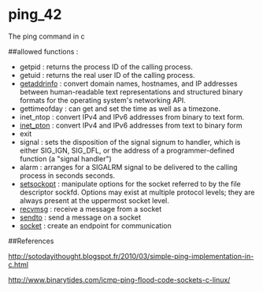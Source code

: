 # ping_42
The ping command in c

##allowed functions :

- getpid : returns the process ID of the calling process.
- getuid : returns the real user ID of the calling process.
- [getaddrinfo](http://linux.die.net/man/3/getaddrinfo) : convert domain names, hostnames, and IP addresses between human-readable text representations and structured binary formats for the operating system's networking API.
- gettimeofday : can get and set the time as well as a timezone.
- inet_ntop : convert IPv4 and IPv6 addresses from binary to text form.
- [inet_pton](http://linux.die.net/man/3/inet_pton) : convert IPv4 and IPv6 addresses from text to binary form
- exit
- signal :  sets the disposition of the signal signum to handler, which is either SIG_IGN, SIG_DFL, or the address of a programmer-defined function (a "signal handler")
- alarm : arranges for a SIGALRM signal to be delivered to the calling process in seconds seconds.
- [setsockopt](http://linux.die.net/man/2/setsockopt) : manipulate options for the socket referred to by the file descriptor sockfd. Options may exist at multiple protocol levels; they are always present at the uppermost socket level.
- [recvmsg](http://linux.die.net/man/2/recvmsg) : receive a message from a socket
- [sendto](http://linux.die.net/man/2/sendto) :  send a message on a socket
- [socket](http://linux.die.net/man/2/socket) : create an endpoint for communication

##References

http://sotodayithought.blogspot.fr/2010/03/simple-ping-implementation-in-c.html

http://www.binarytides.com/icmp-ping-flood-code-sockets-c-linux/
